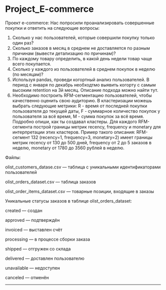 # Project_E-commerce
Проект e-commerce:
Нас попросили проанализировать совершенные покупки и ответить на следующие вопросы:
1. Сколько у нас пользователей, которые совершили покупку только один раз?
2. Сколько заказов в месяц в среднем не доставляется по разным причинам (вывести детализацию по причинам)?
3. По каждому товару определить, в какой день недели товар чаще всего покупается.
4. Сколько у каждого из пользователей в среднем покупок в неделю (по месяцам)?
5. Используя pandas, проведи когортный анализ пользователей. В период с января по декабрь необходтмо выявить когорту с самым высоким retention на 3й месяц. Описание подхода можно найти тут.
6. Необходимо построить RFM-сегментацию пользователей, чтобы качественно оценить свою аудиторию. В кластеризации можешь выбрать следующие метрики: R - время от последней покупки пользователя до текущей даты, F - суммарное количество покупок у пользователя за всё время, M - сумма покупок за всё время.
   Подробно опиши, как ты создавал кластеры. Для каждого RFM-сегмента построй границы метрик recency, frequency и monetary для интерпретации этих кластеров. Пример такого описания: RFM-сегмент 132 (recency=1, frequency=3, monetary=2) имеет границы метрик recency от 130 до 500 дней, frequency от 2 до 5 заказов в неделю, monetary от 1780 до 3560 рублей в неделю.
   
Файлы:

olist_customers_datase.csv — таблица с уникальными идентификаторами пользователей

olist_orders_dataset.csv — таблица заказов

olist_order_items_dataset.csv — товарные позиции, входящие в заказы


Уникальные статусы заказов в таблице olist_orders_dataset:

created —  создан

approved —  подтверждён

invoiced —  выставлен счёт

processing —  в процессе сборки заказа

shipped —  отгружен со склада

delivered —  доставлен пользователю

unavailable —  недоступен

canceled —  отменён


--------------------------------------------------------------------------------------------------------------------------------------------------------------------------------------------------------------------
